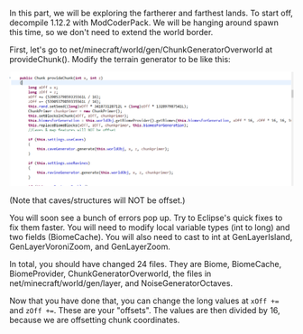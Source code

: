 In this part, we will be exploring the fartherer and farthest lands. To start off, decompile 1.12.2 with ModCoderPack. We will be hanging around spawn this time, so we don't need to extend the world border.

First, let's go to net/minecraft/world/gen/ChunkGeneratorOverworld at provideChunk(). Modify the terrain generator to be like this:

![ChunkGen](https://raw.githubusercontent.com/ThisTestUser/FarLandsChronicles/master/assets/Ch5/ChunkGen.png)

(Note that caves/structures will NOT be offset.)

You will soon see a bunch of errors pop up. Try to Eclipse's quick fixes to fix them faster. You will need to modify local variable types (int to long) and two fields (BiomeCache). You will also need to cast to int at GenLayerIsland, GenLayerVoroniZoom, and GenLayerZoom.

In total, you should have changed 24 files. They are Biome, BiomeCache, BiomeProvider, ChunkGeneratorOverworld, the files in net/minecraft/world/gen/layer, and NoiseGeneratorOctaves.

Now that you have done that, you can change the long values at `xOff +=` and `zOff +=`. These are your "offsets". The values are then divided by 16, because we are offsetting chunk coordinates.